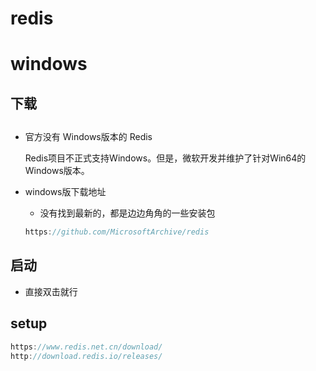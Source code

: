 # redis

# windows

## 下载

## 

* 官方没有 Windows版本的 Redis

  Redis项目不正式支持Windows。但是，微软开发并维护了针对Win64的Windows版本。

* windows版下载地址

  * 没有找到最新的，都是边边角角的一些安装包

  ```go
  https://github.com/MicrosoftArchive/redis
  ```


## 启动

* 直接双击就行

## setup

```go
https://www.redis.net.cn/download/
http://download.redis.io/releases/
```

